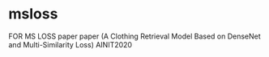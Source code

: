 # msloss
FOR MS LOSS
paper
paper (A Clothing Retrieval Model Based on DenseNet and Multi-Similarity Loss) AINIT2020
